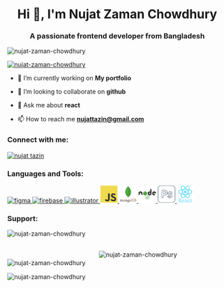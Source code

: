 <h1 align="center">Hi 👋, I'm Nujat Zaman Chowdhury</h1>
<h3 align="center">A passionate frontend developer from Bangladesh</h3>

<p align="left"> <img src="https://komarev.com/ghpvc/?username=nujat-zaman-chowdhury&label=Profile%20views&color=0e75b6&style=flat" alt="nujat-zaman-chowdhury" /> </p>

<p align="left"> <a href="https://github.com/ryo-ma/github-profile-trophy"><img src="https://github-profile-trophy.vercel.app/?username=nujat-zaman-chowdhury" alt="nujat-zaman-chowdhury" /></a> </p>

- 🔭 I’m currently working on **My portfolio**

- 👯 I’m looking to collaborate on **github**

- 💬 Ask me about **react**

- 📫 How to reach me **nujattazin@gmail.com**

<h3 align="left">Connect with me:</h3>
<p align="left">
<a href="https://fb.com/nujat tazin" target="blank"><img align="center" src="https://raw.githubusercontent.com/rahuldkjain/github-profile-readme-generator/master/src/images/icons/Social/facebook.svg" alt="nujat tazin" height="30" width="40" /></a>
</p>

<h3 align="left">Languages and Tools:</h3>
<p align="left"> <a href="https://www.figma.com/" target="_blank" rel="noreferrer"> <img src="https://www.vectorlogo.zone/logos/figma/figma-icon.svg" alt="figma" width="40" height="40"/> </a> <a href="https://firebase.google.com/" target="_blank" rel="noreferrer"> <img src="https://www.vectorlogo.zone/logos/firebase/firebase-icon.svg" alt="firebase" width="40" height="40"/> </a> <a href="https://www.adobe.com/in/products/illustrator.html" target="_blank" rel="noreferrer"> <img src="https://www.vectorlogo.zone/logos/adobe_illustrator/adobe_illustrator-icon.svg" alt="illustrator" width="40" height="40"/> </a> <a href="https://developer.mozilla.org/en-US/docs/Web/JavaScript" target="_blank" rel="noreferrer"> <img src="https://raw.githubusercontent.com/devicons/devicon/master/icons/javascript/javascript-original.svg" alt="javascript" width="40" height="40"/> </a> <a href="https://www.mongodb.com/" target="_blank" rel="noreferrer"> <img src="https://raw.githubusercontent.com/devicons/devicon/master/icons/mongodb/mongodb-original-wordmark.svg" alt="mongodb" width="40" height="40"/> </a> <a href="https://nodejs.org" target="_blank" rel="noreferrer"> <img src="https://raw.githubusercontent.com/devicons/devicon/master/icons/nodejs/nodejs-original-wordmark.svg" alt="nodejs" width="40" height="40"/> </a> <a href="https://www.photoshop.com/en" target="_blank" rel="noreferrer"> <img src="https://raw.githubusercontent.com/devicons/devicon/master/icons/photoshop/photoshop-line.svg" alt="photoshop" width="40" height="40"/> </a> <a href="https://reactjs.org/" target="_blank" rel="noreferrer"> <img src="https://raw.githubusercontent.com/devicons/devicon/master/icons/react/react-original-wordmark.svg" alt="react" width="40" height="40"/> </a> </p>

<h3 align="left">Support:</h3>
<p><a href="https://ko-fi.com/nujat-zaman-chowdhury"> <img align="left" src="https://cdn.ko-fi.com/cdn/kofi3.png?v=3" height="50" width="210" alt="nujat-zaman-chowdhury" /></a></p><br><br>

<p><img align="left" src="https://github-readme-stats.vercel.app/api/top-langs?username=nujat-zaman-chowdhury&show_icons=true&locale=en&layout=compact" alt="nujat-zaman-chowdhury" /></p>

<p>&nbsp;<img align="center" src="https://github-readme-stats.vercel.app/api?username=nujat-zaman-chowdhury&show_icons=true&locale=en" alt="nujat-zaman-chowdhury" /></p>

<p><img align="center" src="https://github-readme-streak-stats.herokuapp.com/?user=nujat-zaman-chowdhury&" alt="nujat-zaman-chowdhury" /></p>
